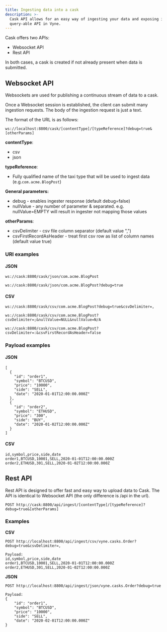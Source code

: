 ```yaml
---
title: Ingesting data into a cask
description: >-
  Cask API allows for an easy way of ingesting your data and exposing it as a
  query-able API in Vyne.
---
```


Cask offers two APIs:

* Websocket API
* Rest API

In both cases, a cask is created if not already present when data is submitted.

## Websocket API

Websockets are used for publishing a continuous stream of data to a cask.

Once a Websocket session is established, the client can submit many ingestion requests. The body of the ingestion request is just a text. 

The format of the URL is as follows:

`ws://localhost:8800/cask/[contentType]/[typeReference]?debug=true&[otherParams]`

**contentType**:

* csv
* json

**typeReference**:

* Fully qualified name of the taxi type that will be used to ingest data \(e.g.`com.acme.BlogPost`\)

 **General parameters:**

* debug - enables ingester response \(default debug=false\)
* nullValue - any number of parameter & separated. e.g. nullValue=EMPTY will result in ingester not mapping those values

**otherParams**:

* csvDelimiter - csv file column separator \(default value ","\)
* csvFirstRecordAsHeader - treat first csv row as list of column names \(default value true\)

### URI examples

#### **JSON**

`ws://cask:8800/cask/json/com.acme.BlogPost`

`ws://cask:8800/cask/json/com.acme.BlogPost?debug=true`

#### **CSV**

`ws://cask:8800/cask/csv/com.acme.BlogPost?debug=true&csvDelimiter=,`

`ws://cask:8800/cask/csv/com.acme.BlogPost?csvDelimiter=;&nullValue=NULL&nullValue=N/A`

`ws://cask:8800/cask/csv/com.acme.BlogPost?csvDelimiter=:&csvFirstRecordAsHeader=false`

### Payload examples

#### JSON

```text
[
  {
    "id": "order1",
    "symbol": "BTCUSD",
    "price": "10000",
    "side": "SELL",
    "date": "2020-01-01T12:00:00.000Z"
  },
  {
    "id": "order2",
    "symbol": "ETHUSD",
    "price": "300",
    "side": "BUY",
    "date": "2020-01-02T12:00:00.000Z"
  }
]
```

#### CSV

```text
id,symbol,price,side,date
order1,BTCUSD,10001,SELL,2020-01-01T12:00:00.000Z
order2,ETHUSD,301,SELL,2020-01-02T12:00:00.000Z
```

## Rest API

Rest API is designed to offer fast and easy way to upload data to Cask. The API is identical to Websocket API \(the only difference is /api in the url\).

`POST http://cask:8800/api/ingest/[contentType]/[typeReference]?debug=true&[otherParams]`

### Examples

**CSV**

```text
POST http://localhost:8800/api/ingest/csv/vyne.casks.Order?debug=true&csvDelimiter=,

Payload:
id,symbol,price,side,date
order1,BTCUSD,10001,SELL,2020-01-01T12:00:00.000Z
order2,ETHUSD,301,SELL,2020-01-02T12:00:00.000Z
```

**JSON**

```text
POST http://localhost:8800/api/ingest/json/vyne.casks.Order?debug=true

Payload:
{
    "id": "order1",
    "symbol": "BTCUSD",
    "price": "10000",
    "side": "SELL",
    "date": "2020-02-01T12:00:00.000Z"
}
```
